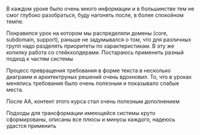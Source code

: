 В каждом уроке было очень много информации и в большинстве тем не смог глубоко разобраться, 
буду нагонять после, в более спокойном темпе.

Понравился урок на котором мы распределяли домены (core, subdomain, support), раньше не задумывался о том,
что для различных групп надо разделять приоритеты по характеристикам.
В эту же копилку работа со стейкхолдерами. Постараюсь применить разный подход к частям системы

Процесс превращения требования в форме текста в несколько диаграмм и архитектруных решений очень вдохновил.
То, что в уроках менялись требования было очень полезным и показывало слабые места.

После АА, контент этого курса стал очень полезным дополнением

Подходы для трансформации имеющейся системы круто сформированы, описаны все плюсы и минусы каждого, надеюсь удастся применить
